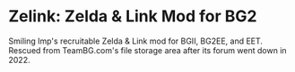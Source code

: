 # Zelink: Zelda & Link Mod for BG2
Smiling Imp's recruitable Zelda &amp; Link mod for BGII, BG2EE, and EET.  Rescued from TeamBG.com's file storage area after its forum went down in 2022.
